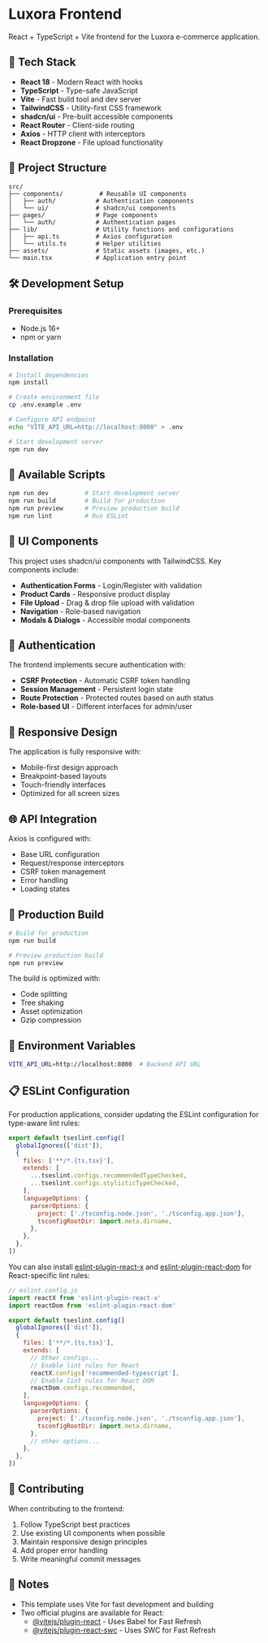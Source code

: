 # Luxora Frontend

React + TypeScript + Vite frontend for the Luxora e-commerce application.

## 🚀 Tech Stack

- **React 18** - Modern React with hooks
- **TypeScript** - Type-safe JavaScript
- **Vite** - Fast build tool and dev server
- **TailwindCSS** - Utility-first CSS framework
- **shadcn/ui** - Pre-built accessible components
- **React Router** - Client-side routing
- **Axios** - HTTP client with interceptors
- **React Dropzone** - File upload functionality

## 📁 Project Structure

```
src/
├── components/          # Reusable UI components
│   ├── auth/           # Authentication components
│   └── ui/             # shadcn/ui components
├── pages/              # Page components
│   └── auth/           # Authentication pages
├── lib/                # Utility functions and configurations
│   ├── api.ts          # Axios configuration
│   └── utils.ts        # Helper utilities
├── assets/             # Static assets (images, etc.)
└── main.tsx            # Application entry point
```

## 🛠️ Development Setup

### Prerequisites
- Node.js 16+ 
- npm or yarn

### Installation

```bash
# Install dependencies
npm install

# Create environment file
cp .env.example .env

# Configure API endpoint
echo "VITE_API_URL=http://localhost:8000" > .env

# Start development server
npm run dev
```

## 🔧 Available Scripts

```bash
npm run dev          # Start development server
npm run build        # Build for production
npm run preview      # Preview production build
npm run lint         # Run ESLint
```

## 🎨 UI Components

This project uses shadcn/ui components with TailwindCSS. Key components include:

- **Authentication Forms** - Login/Register with validation
- **Product Cards** - Responsive product display
- **File Upload** - Drag & drop file upload with validation
- **Navigation** - Role-based navigation
- **Modals & Dialogs** - Accessible modal components

## 🔐 Authentication

The frontend implements secure authentication with:

- **CSRF Protection** - Automatic CSRF token handling
- **Session Management** - Persistent login state
- **Route Protection** - Protected routes based on auth status
- **Role-based UI** - Different interfaces for admin/user

## 📱 Responsive Design

The application is fully responsive with:
- Mobile-first design approach
- Breakpoint-based layouts
- Touch-friendly interfaces
- Optimized for all screen sizes

## 🌐 API Integration

Axios is configured with:
- Base URL configuration
- Request/response interceptors
- CSRF token management
- Error handling
- Loading states

## 🚀 Production Build

```bash
# Build for production
npm run build

# Preview production build
npm run preview
```

The build is optimized with:
- Code splitting
- Tree shaking
- Asset optimization
- Gzip compression

## 🔧 Environment Variables

```bash
VITE_API_URL=http://localhost:8000  # Backend API URL
```

## 📋 ESLint Configuration

For production applications, consider updating the ESLint configuration for type-aware lint rules:

```js
export default tseslint.config([
  globalIgnores(['dist']),
  {
    files: ['**/*.{ts,tsx}'],
    extends: [
      ...tseslint.configs.recommendedTypeChecked,
      ...tseslint.configs.stylisticTypeChecked,
    ],
    languageOptions: {
      parserOptions: {
        project: ['./tsconfig.node.json', './tsconfig.app.json'],
        tsconfigRootDir: import.meta.dirname,
      },
    },
  },
])
```

You can also install [eslint-plugin-react-x](https://github.com/Rel1cx/eslint-react/tree/main/packages/plugins/eslint-plugin-react-x) and [eslint-plugin-react-dom](https://github.com/Rel1cx/eslint-react/tree/main/packages/plugins/eslint-plugin-react-dom) for React-specific lint rules:

```js
// eslint.config.js
import reactX from 'eslint-plugin-react-x'
import reactDom from 'eslint-plugin-react-dom'

export default tseslint.config([
  globalIgnores(['dist']),
  {
    files: ['**/*.{ts,tsx}'],
    extends: [
      // Other configs...
      // Enable lint rules for React
      reactX.configs['recommended-typescript'],
      // Enable lint rules for React DOM
      reactDom.configs.recommended,
    ],
    languageOptions: {
      parserOptions: {
        project: ['./tsconfig.node.json', './tsconfig.app.json'],
        tsconfigRootDir: import.meta.dirname,
      },
      // other options...
    },
  },
])
```

## 🤝 Contributing

When contributing to the frontend:

1. Follow TypeScript best practices
2. Use existing UI components when possible
3. Maintain responsive design principles
4. Add proper error handling
5. Write meaningful commit messages

## 📝 Notes

- This template uses Vite for fast development and building
- Two official plugins are available for React:
  - [@vitejs/plugin-react](https://github.com/vitejs/vite-plugin-react/blob/main/packages/plugin-react) - Uses Babel for Fast Refresh
  - [@vitejs/plugin-react-swc](https://github.com/vitejs/vite-plugin-react/blob/main/packages/plugin-react-swc) - Uses SWC for Fast Refresh
